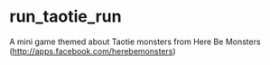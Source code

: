 run_taotie_run
==============

A mini game themed about Taotie monsters from Here Be Monsters (http://apps.facebook.com/herebemonsters)

